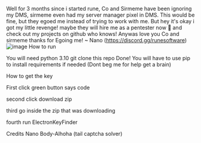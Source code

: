 Well for 3 months since i started rune, Co and Sirmeme have been ignoring my DMS, sirmeme even had my server
manager pixel in DMS. This would be fine, but they egoed me instead of trying to work with me. But hey it's okay i
got my little revenge! maybe they will hire me as a pentester now 🤡 and check out my projects on github who
knows! Anywas love you Co and sirmeme thanks for Egoing me! ~ Nano (https://discord.gg/runesoftware)
![image](https://github.com/l4tts/Electron-key-cracker/assets/153411520/64f5b0cf-c50a-43cf-bab3-c1c54127198e)
How to run


You will need python 3.10
git clone this repo
Done! You will have to use pip to install requirements if needed (Dont beg me for help get a brain)


How to get the key



First click green button says code

second click download zip


third go inside the zip that was downloading

fourth run ElectronKeyFinder

Credits
Nano
Body-Alhoha (tail captcha solver)

